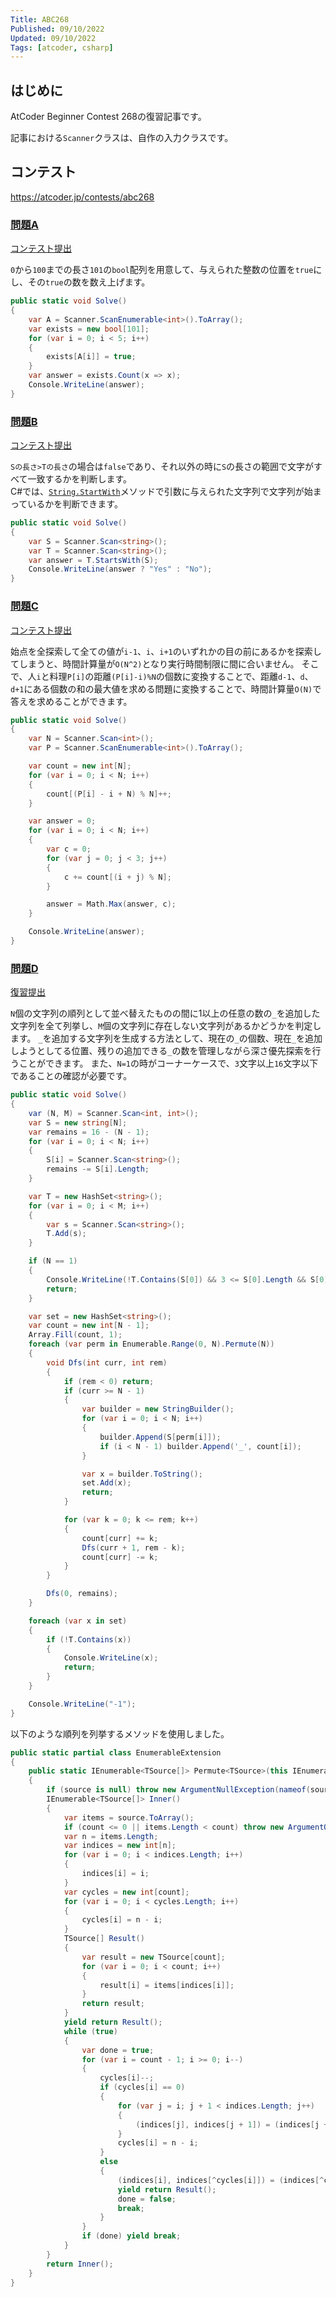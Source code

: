 ```yaml
---
Title: ABC268
Published: 09/10/2022
Updated: 09/10/2022
Tags: [atcoder, csharp]
---
```


## はじめに

AtCoder Beginner Contest 268の復習記事です。

記事における`Scanner`クラスは、自作の入力クラスです。

## コンテスト

<https://atcoder.jp/contests/abc268>

### [問題A](https://atcoder.jp/contests/abc268/tasks/abc268_a)

[コンテスト提出](https://atcoder.jp/contests/ABC268/submissions/34724829)

`0`から`100`までの長さ`101`の`bool`配列を用意して、与えられた整数の位置を`true`にし、その`true`の数を数え上げます。

```csharp
public static void Solve()
{
    var A = Scanner.ScanEnumerable<int>().ToArray();
    var exists = new bool[101];
    for (var i = 0; i < 5; i++)
    {
        exists[A[i]] = true;
    }
    var answer = exists.Count(x => x);
    Console.WriteLine(answer);
}
```

### [問題B](https://atcoder.jp/contests/abc268/tasks/abc268_b)

[コンテスト提出](https://atcoder.jp/contests/ABC268/submissions/34727479)

`Sの長さ>Tの長さ`の場合は`false`であり、それ以外の時に`S`の長さの範囲で文字がすべて一致するかを判断します。  
C#では、[`String.StartWith`](https://docs.microsoft.com/ja-jp/dotnet/api/system.string.startswith?view=net-6.0)メソッドで引数に与えられた文字列で文字列が始まっているかを判断できます。

```csharp
public static void Solve()
{
    var S = Scanner.Scan<string>();
    var T = Scanner.Scan<string>();
    var answer = T.StartsWith(S);
    Console.WriteLine(answer ? "Yes" : "No");
}
```

### [問題C](https://atcoder.jp/contests/abc268/tasks/abc268_c)

[コンテスト提出](https://atcoder.jp/contests/ABC268/submissions/34738844)

始点を全探索して全ての値が`i-1`、`i`、`i+1`のいずれかの目の前にあるかを探索してしまうと、時間計算量が`O(N^2)`となり実行時間制限に間に合いません。
そこで、人`i`と料理`P[i]`の距離`(P[i]-i)%N`の個数に変換することで、距離`d-1`、`d`、`d+1`にある個数の和の最大値を求める問題に変換することで、時間計算量`O(N)`で答えを求めることができます。

```csharp
public static void Solve()
{
    var N = Scanner.Scan<int>();
    var P = Scanner.ScanEnumerable<int>().ToArray();

    var count = new int[N];
    for (var i = 0; i < N; i++)
    {
        count[(P[i] - i + N) % N]++;
    }

    var answer = 0;
    for (var i = 0; i < N; i++)
    {
        var c = 0;
        for (var j = 0; j < 3; j++)
        {
            c += count[(i + j) % N];
        }

        answer = Math.Max(answer, c);
    }

    Console.WriteLine(answer);
}
```

### [問題D](https://atcoder.jp/contests/abc268/tasks/abc268_d)

[復習提出](https://atcoder.jp/contests/ABC268/submissions/34762121)

`N`個の文字列の順列として並べ替えたものの間に1以上の任意の数の`_`を追加した文字列を全て列挙し、`M`個の文字列に存在しない文字列があるかどうかを判定します。
`_`を追加する文字列を生成する方法として、現在の`_`の個数、現在`_`を追加しようとしてる位置、残りの追加できる`_`の数を管理しながら深さ優先探索を行うことができます。
また、`N=1`の時がコーナーケースで、`3`文字以上`16`文字以下であることの確認が必要です。

```csharp
public static void Solve()
{
    var (N, M) = Scanner.Scan<int, int>();
    var S = new string[N];
    var remains = 16 - (N - 1);
    for (var i = 0; i < N; i++)
    {
        S[i] = Scanner.Scan<string>();
        remains -= S[i].Length;
    }

    var T = new HashSet<string>();
    for (var i = 0; i < M; i++)
    {
        var s = Scanner.Scan<string>();
        T.Add(s);
    }

    if (N == 1)
    {
        Console.WriteLine(!T.Contains(S[0]) && 3 <= S[0].Length && S[0].Length <= 16 ? S[0] : "-1");
        return;
    }

    var set = new HashSet<string>();
    var count = new int[N - 1];
    Array.Fill(count, 1);
    foreach (var perm in Enumerable.Range(0, N).Permute(N))
    {
        void Dfs(int curr, int rem)
        {
            if (rem < 0) return;
            if (curr >= N - 1)
            {
                var builder = new StringBuilder();
                for (var i = 0; i < N; i++)
                {
                    builder.Append(S[perm[i]]);
                    if (i < N - 1) builder.Append('_', count[i]);
                }

                var x = builder.ToString();
                set.Add(x);
                return;
            }

            for (var k = 0; k <= rem; k++)
            {
                count[curr] += k;
                Dfs(curr + 1, rem - k);
                count[curr] -= k;
            }
        }

        Dfs(0, remains);
    }

    foreach (var x in set)
    {
        if (!T.Contains(x))
        {
            Console.WriteLine(x);
            return;
        }
    }

    Console.WriteLine("-1");
}
```

以下のような順列を列挙するメソッドを使用しました。

```csharp
public static partial class EnumerableExtension
{
    public static IEnumerable<TSource[]> Permute<TSource>(this IEnumerable<TSource> source, int count)
    {
        if (source is null) throw new ArgumentNullException(nameof(source));
        IEnumerable<TSource[]> Inner()
        {
            var items = source.ToArray();
            if (count <= 0 || items.Length < count) throw new ArgumentOutOfRangeException(nameof(count));
            var n = items.Length;
            var indices = new int[n];
            for (var i = 0; i < indices.Length; i++)
            {
                indices[i] = i;
            }
            var cycles = new int[count];
            for (var i = 0; i < cycles.Length; i++)
            {
                cycles[i] = n - i;
            }
            TSource[] Result()
            {
                var result = new TSource[count];
                for (var i = 0; i < count; i++)
                {
                    result[i] = items[indices[i]];
                }
                return result;
            }
            yield return Result();
            while (true)
            {
                var done = true;
                for (var i = count - 1; i >= 0; i--)
                {
                    cycles[i]--;
                    if (cycles[i] == 0)
                    {
                        for (var j = i; j + 1 < indices.Length; j++)
                        {
                            (indices[j], indices[j + 1]) = (indices[j + 1], indices[j]);
                        }
                        cycles[i] = n - i;
                    }
                    else
                    {
                        (indices[i], indices[^cycles[i]]) = (indices[^cycles[i]], indices[i]);
                        yield return Result();
                        done = false;
                        break;
                    }
                }
                if (done) yield break;
            }
        }
        return Inner();
    }
}
```
